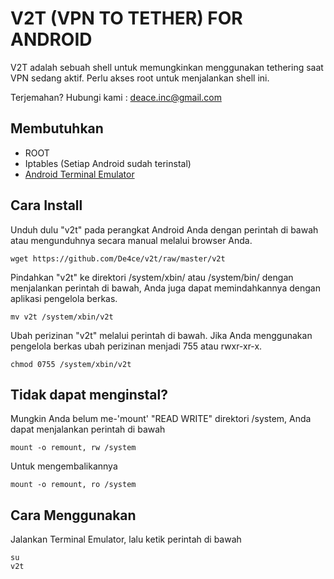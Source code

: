 # V2T (VPN TO TETHER) FOR ANDROID
V2T adalah sebuah shell untuk memungkinkan menggunakan tethering saat VPN sedang aktif.
Perlu akses root untuk menjalankan shell ini.

Terjemahan?
Hubungi kami : deace.inc@gmail.com

## Membutuhkan 
- ROOT
- Iptables (Setiap Android sudah terinstal)
- [Android Terminal Emulator](https://github.com/jackpal/Android-Terminal-Emulator)

## Cara Install
Unduh dulu "v2t" pada perangkat Android Anda dengan perintah di bawah atau mengunduhnya secara manual melalui browser Anda.
```
wget https://github.com/De4ce/v2t/raw/master/v2t
```
Pindahkan "v2t" ke direktori /system/xbin/ atau /system/bin/ dengan menjalankan perintah di bawah, Anda juga dapat memindahkannya dengan aplikasi pengelola berkas.
```
mv v2t /system/xbin/v2t
```
Ubah perizinan "v2t" melalui perintah di bawah. Jika Anda menggunakan pengelola berkas ubah perizinan menjadi 755 atau rwxr-xr-x.
```
chmod 0755 /system/xbin/v2t
```

## Tidak dapat menginstal?
Mungkin Anda belum me-'mount' "READ WRITE" direktori /system, Anda dapat menjalankan perintah di bawah
```
mount -o remount, rw /system
```
Untuk mengembalikannya
```
mount -o remount, ro /system
```
## Cara Menggunakan
Jalankan Terminal Emulator, lalu ketik perintah di bawah
```
su
v2t
```